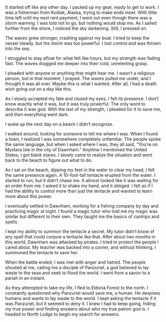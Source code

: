 It started off like any other day. I packed up my gear, ready to get to work. I was a fisherman from Kodiak, Alaska, trying to make ends meet. With little time left until my next rent payment, I went out even though there was a storm warning. I was told not to go, but nothing would stop me. As I sailed further from the shore, I noticed the sky darkening. Still, I pressed on.

The waves grew stronger, crashing against my boat. I tried to keep the vessel steady, but the storm was too powerful. I lost control and was thrown into the sea.

I struggled to stay afloat for what felt like hours, but my strength was fading fast. The waves dragged me deeper into their cold, unrelenting grasp.

I pleaded with anyone or anything that might hear me. I wasn’t a religious person, but in that moment, I prayed. The waves pulled me under, and I thought it was all over. Maybe this is what I wanted. After all, I had a death wish going out on a day like this.

As I slowly accepted my fate and closed my eyes, I felt its presence. I don’t know exactly what it was, but it was truly powerful. The only word to describe it was god. With the last of my strength, I pleaded for it to save me, and then everything went dark.

I woke up the next day on a beach I didn’t recognize.

I walked around, looking for someone to tell me where I was. When I found a town, I realized I was somewhere completely unfamiliar. The people spoke the same language, but when I asked where I was, they all said, “You’re on Mystara Isle in the city of Dawnham.” Anytime I mentioned the United States, I got blank stares. I slowly came to realize the situation and went back to the beach to figure out what to do.

As I sat on the beach, dipping my feet in the water to clear my head, I felt the same presence again. A 10-foot-tall tentacle erupted from the water. I started to run, but it didn’t chase me. It almost looked like it was waiting for an order from me. I asked it to shake my hand, and it obliged. I felt as if I had the ability to control more than just the tentacle and wanted to learn more about this power.

I eventually settled in Dawnham, working for a fishing company by day and practicing magic at night. I found a magic tutor who told me my magic was similar but different to their own. They taught me the basics of cantrips and spells.

I kept my ability to summon the tentacle a secret. My tutor didn’t know of any spell that could conjure a tentacle like that. After about two months in this world, Dawnham was attacked by pirates. I tried to protect the people I cared about. My teacher was backed into a corner, and without thinking, I summoned the tentacle to save her.

When the battle ended, I was met with anger and hatred. The people shouted at me, calling me a disciple of Panzuriel, a god believed to lay waste to the seas and seek to flood the world. I went from a savior to a pariah in an instant.

As they attempted to take my life, I fled to Eldoria Forest to the north. I constantly questioned why Panzuriel would save me, a human. He despises humans and wants to lay waste to the world. I kept asking the tentacle if it was Panzuriel, but it seemed to deny it. I knew I had to keep going, hiding my true power and finding answers about who my true patron god is. I headed to North Lodge to begin my search for answers.